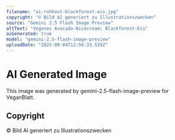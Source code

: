 ```yaml
---
filename: "ai-rohkost-blackforest-eis.jpg"
copyright: "© Bild AI generiert zu Illustrationszwecken"
source: "Gemini 2.5 Flash Image Preview"
altText: "Veganes Avocado-Nicecream: Blackforest-Eis"
aiGenerated: true
model: "gemini-2.5-flash-image-preview"
uploadDate: "2025-09-04T12:56:33.529Z"
---
```


# AI Generated Image

This image was generated by gemini-2.5-flash-image-preview for VeganBlatt.

## Copyright
© Bild AI generiert zu Illustrationszwecken
